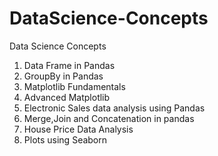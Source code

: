 # DataScience-Concepts
Data Science Concepts
1. Data Frame in Pandas 
2. GroupBy in Pandas
3. Matplotlib Fundamentals
4. Advanced Matplotlib
5. Electronic Sales data analysis using Pandas
6. Merge,Join and Concatenation in pandas
7. House Price Data Analysis
8. Plots using Seaborn
